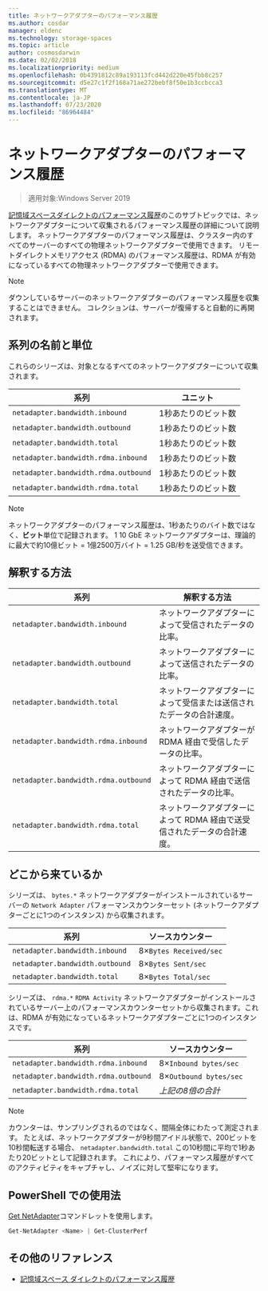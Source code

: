 ```yaml
---
title: ネットワークアダプターのパフォーマンス履歴
ms.author: cosdar
manager: eldenc
ms.technology: storage-spaces
ms.topic: article
author: cosmosdarwin
ms.date: 02/02/2018
ms.localizationpriority: medium
ms.openlocfilehash: 0b4391812c89a193113fcd442d220e45fbb8c257
ms.sourcegitcommit: d5e27c1f2f168a71ae272bebf8f50e1b3ccbcca3
ms.translationtype: MT
ms.contentlocale: ja-JP
ms.lasthandoff: 07/23/2020
ms.locfileid: "86964484"
---
```

# <a name="performance-history-for-network-adapters"></a>ネットワークアダプターのパフォーマンス履歴

> 適用対象:Windows Server 2019

[記憶域スペースダイレクトのパフォーマンス履歴](performance-history.md)のこのサブトピックでは、ネットワークアダプターについて収集されるパフォーマンス履歴の詳細について説明します。 ネットワークアダプターのパフォーマンス履歴は、クラスター内のすべてのサーバーのすべての物理ネットワークアダプターで使用できます。 リモートダイレクトメモリアクセス (RDMA) のパフォーマンス履歴は、RDMA が有効になっているすべての物理ネットワークアダプターで使用できます。

   > [!NOTE]
   > ダウンしているサーバーのネットワークアダプターのパフォーマンス履歴を収集することはできません。 コレクションは、サーバーが復帰すると自動的に再開されます。

## <a name="series-names-and-units"></a>系列の名前と単位

これらのシリーズは、対象となるすべてのネットワークアダプターについて収集されます。

| 系列                               | ユニット            |
|--------------------------------------|-----------------|
| `netadapter.bandwidth.inbound`       | 1秒あたりのビット数 |
| `netadapter.bandwidth.outbound`      | 1秒あたりのビット数 |
| `netadapter.bandwidth.total`         | 1秒あたりのビット数 |
| `netadapter.bandwidth.rdma.inbound`  | 1秒あたりのビット数 |
| `netadapter.bandwidth.rdma.outbound` | 1秒あたりのビット数 |
| `netadapter.bandwidth.rdma.total`    | 1秒あたりのビット数 |

   > [!NOTE]
   > ネットワークアダプターのパフォーマンス履歴は、1秒あたりのバイト数ではなく、**ビット**単位で記録されます。 1 10 GbE ネットワークアダプターは、理論的に最大で約10億ビット = 1億2500万バイト = 1.25 GB/秒を送受信できます。

## <a name="how-to-interpret"></a>解釈する方法

| 系列                               | 解釈する方法                                                      |
|--------------------------------------|-----------------------------------------------------------------------|
| `netadapter.bandwidth.inbound`       | ネットワークアダプターによって受信されたデータの比率。                         |
| `netadapter.bandwidth.outbound`      | ネットワークアダプターによって送信されたデータの比率。                             |
| `netadapter.bandwidth.total`         | ネットワークアダプターによって受信または送信されたデータの合計速度。           |
| `netadapter.bandwidth.rdma.inbound`  | ネットワークアダプターが RDMA 経由で受信したデータの比率。               |
| `netadapter.bandwidth.rdma.outbound` | ネットワークアダプターによって RDMA 経由で送信されたデータの比率。                   |
| `netadapter.bandwidth.rdma.total`    | ネットワークアダプターによって RDMA 経由で送受信されたデータの合計速度。 |

## <a name="where-they-come-from"></a>どこから来ているか

シリーズは、 `bytes.*` ネットワークアダプターがインストールされているサーバーの `Network Adapter` パフォーマンスカウンターセット (ネットワークアダプターごとに1つのインスタンス) から収集されます。

| 系列                           | ソースカウンター           |
|----------------------------------|--------------------------|
| `netadapter.bandwidth.inbound`   | 8×`Bytes Received/sec` |
| `netadapter.bandwidth.outbound`  | 8×`Bytes Sent/sec`     |
| `netadapter.bandwidth.total`     | 8×`Bytes Total/sec`    |

シリーズは、 `rdma.*` `RDMA Activity` ネットワークアダプターがインストールされているサーバー上のパフォーマンスカウンターセットから収集されます。これは、RDMA が有効になっているネットワークアダプターごとに1つのインスタンスです。

| 系列                               | ソースカウンター           |
|--------------------------------------|--------------------------|
| `netadapter.bandwidth.rdma.inbound`  | 8×`Inbound bytes/sec`  |
| `netadapter.bandwidth.rdma.outbound` | 8×`Outbound bytes/sec` |
| `netadapter.bandwidth.rdma.total`    | *上記の8倍の合計*   |

   > [!NOTE]
   > カウンターは、サンプリングされるのではなく、間隔全体にわたって測定されます。 たとえば、ネットワークアダプターが9秒間アイドル状態で、200ビットを10秒間転送する場合、 `netadapter.bandwidth.total` この10秒間に平均で1秒あたり20ビットとして記録されます。 これにより、パフォーマンス履歴がすべてのアクティビティをキャプチャし、ノイズに対して堅牢になります。

## <a name="usage-in-powershell"></a>PowerShell での使用法

[Get NetAdapter](/powershell/module/netadapter/get-netadapter)コマンドレットを使用します。

```PowerShell
Get-NetAdapter <Name> | Get-ClusterPerf
```

## <a name="additional-references"></a>その他のリファレンス

- [記憶域スペース ダイレクトのパフォーマンス履歴](performance-history.md)
